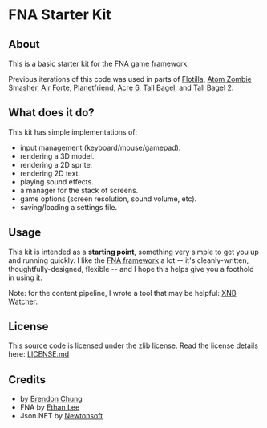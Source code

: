 # FNA Starter Kit

## About
This is a basic starter kit for the [FNA game framework](https://fna-xna.github.io).

Previous iterations of this code was used in parts of [Flotilla](https://blendogames.com/flotilla), [Atom Zombie Smasher](https://blendogames.com/atomzombiesmasher), [Air Forte](https://blendogames.com/airforte), [Planetfriend](https://lauramichet.itch.io/planetfriend), [Acre 6](https://blendogames.itch.io/acre6), [Tall Bagel](https://lauramichet.itch.io/tallbagel), and [Tall Bagel 2](https://lauramichet.itch.io/tallbagel2).

## What does it do?
This kit has simple implementations of:
- input management (keyboard/mouse/gamepad).
- rendering a 3D model.
- rendering a 2D sprite.
- rendering 2D text.
- playing sound effects.
- a manager for the stack of screens.
- game options (screen resolution, sound volume, etc).
- saving/loading a settings file.

## Usage
This kit is intended as a **starting point**, something very simple to get you up and running quickly. I like the [FNA framework](https://fna-xna.github.io) a lot -- it's cleanly-written, thoughtfully-designed, flexible -- and I hope this helps give you a foothold in using it.

Note: for the content pipeline, I wrote a tool that may be helpful: [XNB Watcher](https://blendogames.itch.io/blendo-xnb-watcher).

## License
This source code is licensed under the zlib license. Read the license details here: [LICENSE.md](https://github.com/blendogames/fna_starterkit/blob/master/LICENSE.md)

## Credits
- by [Brendon Chung](http://blendogames.com)
- FNA by [Ethan Lee](https://flibitijibibo.com)
- Json.NET by [Newtonsoft](https://www.newtonsoft.com/json)
